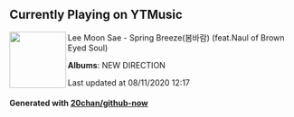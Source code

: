 ## Currently Playing on YTMusic

[<img align="left" width="100" src="https://lh3.googleusercontent.com/ncWslgW4NNIALEK9MQvE4tLGfxeX12j3rYXFK7BAR3PkTWAAs10kja3Lfjh7XS9Rl_J25Cb1CtQG-rTI">](https://music.youtube.com/channel/UCWjrlrL7_e9QbZ2pMXKsMwA)

Lee Moon Sae - Spring Breeze(봄바람) (feat.Naul of Brown Eyed Soul)

**Albums**: NEW DIRECTION

Last updated at 08/11/2020 12:17

#### Generated with [20chan/github-now](https://github.com/20chan/github-now)


<!--
**20chan/20chan** is a ✨ _special_ ✨ repository because its `README.md` (this file) appears on your GitHub profile.

Here are some ideas to get you started:

- 🔭 I’m currently working on ...
- 🌱 I’m currently learning ...
- 👯 I’m looking to collaborate on ...
- 🤔 I’m looking for help with ...
- 💬 Ask me about ...
- 📫 How to reach me: ...
- 😄 Pronouns: ...
- ⚡ Fun fact: ...
-->
